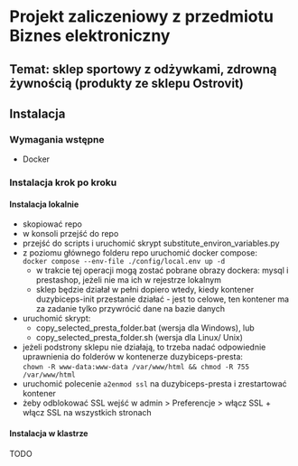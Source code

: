 # Projekt zaliczeniowy z przedmiotu Biznes elektroniczny

## Temat: sklep sportowy z odżywkami, zdrowną żywnością (produkty ze sklepu Ostrovit)

## Instalacja

### Wymagania wstępne

* Docker

### Instalacja krok po kroku

#### Instalacja lokalnie

* skopiować repo
* w konsoli przejść do repo
* przejść do scripts i uruchomić skrypt substitute_environ_variables.py
* z poziomu głównego folderu repo uruchomić docker compose:\
```docker compose --env-file ./config/local.env up -d```
  * w trakcie tej operacji mogą zostać pobrane obrazy dockera: mysql i prestashop, jeżeli nie ma ich w rejestrze lokalnym
  * sklep będzie działał w pełni dopiero wtedy, kiedy kontener duzybiceps-init przestanie działać - jest to celowe, ten kontener ma za zadanie tylko przywrócić dane na bazie danych
* uruchomić skrypt:
  * copy_selected_presta_folder.bat (wersja dla Windows), lub
  * copy_selected_presta_folder.sh (wersja dla Linux/ Unix)
* jeżeli podstrony sklepu nie działają, to trzeba nadać odpowiednie uprawnienia do folderów w kontenerze duzybiceps-presta:\
  `chown -R www-data:www-data /var/www/html && chmod -R 755 /var/www/html`
* uruchomić polecenie `a2enmod ssl` na duzybiceps-presta i zrestartować kontener
* żeby odblokować SSL wejść w admin > Preferencje > włącz SSL + włącz SSL na wszystkich stronach

#### Instalacja w klastrze

TODO
